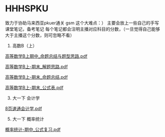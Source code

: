 # HHHSPKU
致力于协助马来西亚pkuer通关 gsm 这个大难点：）
主要会放上一些自己的手写课堂笔记，备考笔记
每个笔记都会注明主播对应科目的分数，（一旦觉得自己能够大于主播这个分数，则可忽略不看）

1. 高数B（上）

[高等数学B上期中_命题总结与题型思路.pdf](https://github.com/user-attachments/files/20839502/B._.pdf)

[高等数学B上-期末_解题思路.pdf](https://github.com/user-attachments/files/20839503/B.-._.pdf)

[高等数学B上-期末_命题总结.pdf](https://github.com/user-attachments/files/20839504/B.-._.pdf)

[高等数学B上-期末_公式表.pdf](https://github.com/user-attachments/files/20839510/B.-._.pdf)


3. 大一下 会计学

[8页速通会计学.pdf](https://github.com/user-attachments/files/20839477/8.pdf)

5. 大一下 概率统计 

[概率统计-期中_公式复习.pdf](https://github.com/user-attachments/files/20839484/-._.pdf)
